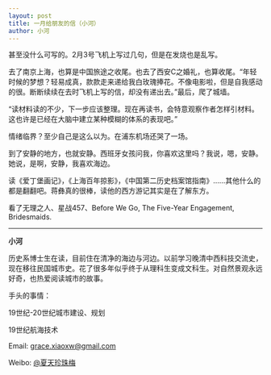 ```yaml
---
layout: post
title: 一月给朋友的信（小河）
author: 小河
---
```

 甚至没什么可写的。2月3号飞机上写过几句，但是在发烧也是乱写。

去了南京上海，也算是中国旅途之收尾。也去了西安C之婚礼，也算收尾。“年轻时候的梦想？轻易成真，款款走来递给我白玫瑰捧花。不像电影啦，但是自我感动的很。断断续续在去时飞机上写的信，却没有递出去。”最后，爬了城墙。

“读材料读的不少，下一步应该整理。现在再读书，会特意观察作者怎样引材料。这也许是已经在大脑中建立某种模糊的体系的表现吧。”

情绪临界？至少自己是这么以为。在浦东机场还哭了一场。

到了安静的地方，也就安静。西班牙女孩问我，你喜欢这里吗？我说，嗯，安静。她说，是啊，安静，我喜欢海边。

读《爱丁堡画记》，《上海百年掠影》，《中国第二历史档案馆指南》……其他什么的都是翻翻吧。蒋彝真的很棒，读他的西方游记其实是在了解东方。

看了无理之人、星战457、Before We Go, The Five-Year Engagement, Bridesmaids.
                         
---
**小河**

历史系博士生在读，目前住在清净的海边与河边。以前学习晚清中西科技交流史，现在移往民国城市史。花了很多年似乎终于从理科生变成文科生。对自然景观永远好奇，也热爱阅读城市的故事。

手头的事情：

19世纪-20世纪城市建设、规划

19世纪航海技术

Email: [grace.xiaoxw@gmail.com](grace.xiaoxw@gmail.com "grace.xiaoxw@gmail.com")

Weibo: [@夏天珍珠梅](http://weibo.com/u/1668493177 "@夏天珍珠梅")